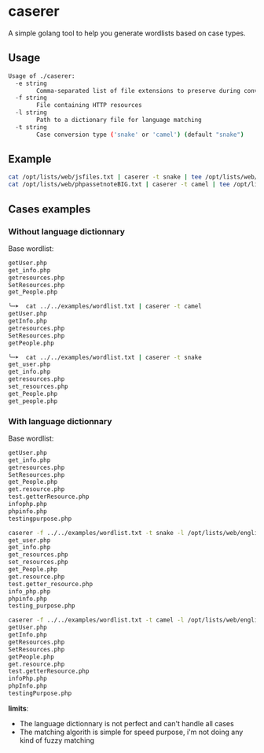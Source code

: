 # caserer

A simple golang tool to help you generate wordlists based on case types.


## Usage
```bash
Usage of ./caserer:
  -e string
        Comma-separated list of file extensions to preserve during conversion (default "php,js,jsp,do,aspx")
  -f string
        File containing HTTP resources
  -l string
        Path to a dictionary file for language matching
  -t string
        Case conversion type ('snake' or 'camel') (default "snake")

```

## Example
```bash
cat /opt/lists/web/jsfiles.txt | caserer -t snake | tee /opt/lists/web/jsfilesSnake.txt
cat /opt/lists/web/phpassetnoteBIG.txt | caserer -t camel | tee /opt/lists/web/phpassetnoteBIGCamel.php
```

## Cases examples
### Without language dictionnary
Base wordlist:
```bash
getUser.php
get_info.php
getresources.php
SetResources.php
get_People.php
```

```bash
╰─➤  cat ../../examples/wordlist.txt | caserer -t camel
getUser.php
getInfo.php
getresources.php
SetResources.php
getPeople.php
```

```bash
╰─➤  cat ../../examples/wordlist.txt | caserer -t snake
get_user.php
get_info.php
getresources.php
set_resources.php
get_People.php
get_people.php
```

### With language dictionnary

Base wordlist:
```bash
getUser.php
get_info.php
getresources.php
SetResources.php
get_People.php
get.resource.php
test.getterResource.php
infophp.php
phpinfo.php
testingpurpose.php
```

```bash
caserer -f ../../examples/wordlist.txt -t snake -l /opt/lists/web/englishwords.txt                                    
get_user.php
get_info.php
get_resources.php
set_resources.php
get_People.php
get.resource.php
test.getter_resource.php
info_php.php
phpinfo.php
testing_purpose.php
```
    
```bash
caserer -f ../../examples/wordlist.txt -t camel -l /opt/lists/web/englishwords.txt
getUser.php
getInfo.php
getResources.php
SetResources.php
getPeople.php
get.resource.php
test.getterResource.php
infoPhp.php
phpInfo.php
testingPurpose.php
```

**limits**:
- The language dictionnary is not perfect and can't handle all cases
- The matching algorith is simple for speed purpose, i'm not doing any kind of fuzzy matching